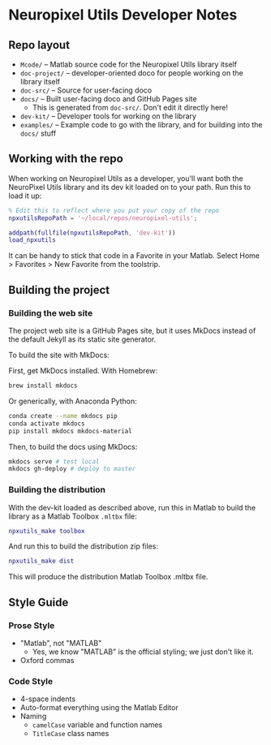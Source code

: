 # Neuropixel Utils Developer Notes

## Repo layout

* `Mcode/` – Matlab source code for the Neuropixel Utils library itself
* `doc-project/` – developer-oriented doco for people working on the library itself
* `doc-src/` – Source for user-facing doco
* `docs/` – Built user-facing doco and GitHub Pages site
  * This is generated from `doc-src/`. Don't edit it directly here!
* `dev-kit/` – Developer tools for working on the library
* `examples/` – Example code to go with the library, and for building into the `docs/` stuff

## Working with the repo

When working on Neuropixel Utils as a developer, you'll want both the NeuroPixel Utils library and its dev kit loaded on to your path. Run this to load it up:

```matlab
% Edit this to reflect where you put your copy of the repo
npxutilsRepoPath = '~/local/repos/neuropixel-utils';

addpath(fullfile(npxutilsRepoPath, 'dev-kit'))
load_npxutils
```

It can be handy to stick that code in a Favorite in your Matlab. Select Home > Favorites > New Favorite from the toolstrip.

## Building the project

### Building the web site

The project web site is a GitHub Pages site, but it uses MkDocs instead of the default Jekyll as its static site generator.

To build the site with MkDocs:

First, get MkDocs installed. With Homebrew:

```bash
brew install mkdocs
```

Or generically, with Anaconda Python:

```bash
conda create --name mkdocs pip
conda activate mkdocs
pip install mkdocs mkdocs-material
```

Then, to build the docs using MkDocs:

```bash
mkdocs serve # test local
mkdocs gh-deploy # deploy to master
```

### Building the distribution

With the dev-kit loaded as described above, run this in Matlab to build the library as a Matlab Toolbox `.mltbx` file:

```matlab
npxutils_make toolbox
```

And run this to build the distribution zip files:

```matlab
npxutils_make dist
```

This will produce the distribution Matlab Toolbox .mltbx file.

## Style Guide

### Prose Style

* "Matlab", not "MATLAB"
  * Yes, we know "MATLAB" is the official styling; we just don't like it.
* Oxford commas

### Code Style

* 4-space indents
* Auto-format everything using the Matlab Editor
* Naming
  * `camelCase` variable and function names
  * `TitleCase` class names
